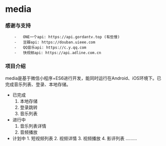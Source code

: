 # media

### 感谢与支持
```
    -   ONE一个api: https://api.gordantv.top (有些慢)
    -   豆瓣api: https://douban.uieee.com
    -   QQ音乐api: https://c.y.qq.com
    -   快视频api: https://api.adline.com.cn
```
###  项目介绍
media是基于微信小程序+ES6进行开发，能同时运行在Android、iOS环境下。已完成音乐列表、登录、本地存储。
- 已完成
    1. 本地存储
    2. 登录跳转
    3. 音乐列表
- 进行中
    1. 音乐列表详情
    2. 音频播放
- 计划中
		1. 短视频列表
		2. 视频详情
		3. 视频播放
		4. 影评列表 .........
```	